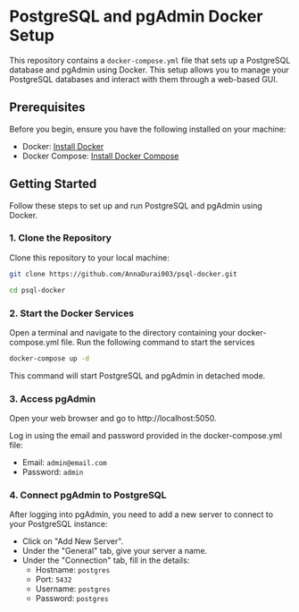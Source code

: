 # PostgreSQL and pgAdmin Docker Setup

This repository contains a `docker-compose.yml` file that sets up a PostgreSQL database and pgAdmin using Docker. This setup allows you to manage your PostgreSQL databases and interact with them through a web-based GUI.

## Prerequisites

Before you begin, ensure you have the following installed on your machine:

- Docker: [Install Docker](https://docs.docker.com/get-docker/)
- Docker Compose: [Install Docker Compose](https://docs.docker.com/compose/install/)

## Getting Started

Follow these steps to set up and run PostgreSQL and pgAdmin using Docker.

### 1. Clone the Repository

Clone this repository to your local machine:

```sh
git clone https://github.com/AnnaDurai003/psql-docker.git
```
```sh
cd psql-docker
```

### 2. Start the Docker Services

Open a terminal and navigate to the directory containing your docker-compose.yml file. Run the following command to start the services
 
```sh
docker-compose up -d
```
This command will start PostgreSQL and pgAdmin in detached mode.

### 3. Access pgAdmin
Open your web browser and go to http://localhost:5050.

Log in using the email and password provided in the docker-compose.yml file:
- Email: ``` admin@email.com ```
- Password: ``` admin ```

### 4. Connect pgAdmin to PostgreSQL
After logging into pgAdmin, you need to add a new server to connect to your PostgreSQL instance:
- Click on "Add New Server".
- Under the "General" tab, give your server a name.
- Under the "Connection" tab, fill in the details:
    - Hostname: ```postgres```
    - Port: ```5432```
    - Username: ```postgres```
    - Password: ```postgres```